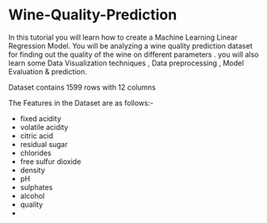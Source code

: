# Wine-Quality-Prediction
In this tutorial you will learn how to create a Machine Learning Linear Regression Model. You will be analyzing a wine quality prediction dataset for finding out the quality of the wine on different parameters . you will also learn some Data Visualization techniques , Data preprocessing , Model Evaluation & prediction.

Dataset contains 1599 rows with 12 columns 

The Features in the Dataset are as follows:-
- fixed acidity
- volatile acidity
- citric acid
- residual sugar
- chlorides
- free sulfur dioxide
- density
- pH
- sulphates
- alcohol
- quality
- 
